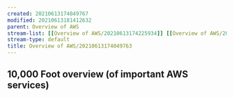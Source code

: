 ```yaml
---
created: 20210613174049767
modified: 20210613181412632
parent: Overview of AWS
stream-list: [[Overview of AWS/20210613174225934]] [[Overview of AWS/20210613174335736]] [[Overview of AWS/20210613174315100]] [[Overview of AWS/20210613174601194]] [[Overview of AWS/20210613174836388]] [[Overview of AWS/20210613175015560]] [[Overview of AWS/20210613175223005]] [[Overview of AWS/20210613175306804]] [[Overview of AWS/20210613175434927]] [[Overview of AWS/20210613175458951]] [[Overview of AWS/20210613175522666]] [[Overview of AWS/20210613175649201]] [[Overview of AWS/20210613175808983]] [[Overview of AWS/20210613175900061]] [[Overview of AWS/20210613180008906]] [[Overview of AWS/20210613180041269]] [[Overview of AWS/20210613180244228]] [[Overview of AWS/20210613180315373]] [[Overview of AWS/20210613180514315]] [[Overview of AWS/20210613180615421]] [[Overview of AWS/20210613180702624]] [[Overview of AWS/20210613180726461]] [[Overview of AWS/20210613180825645]] [[Overview of AWS/20210613180929985]] [[Overview of AWS/20210613181003787]] [[Overview of AWS/20210613181050028]]
stream-type: default
title: Overview of AWS/20210613174049763
---
```

## 10,000 Foot overview (of important AWS services)
